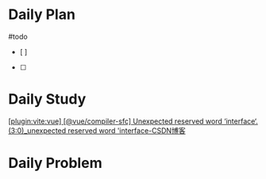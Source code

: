 # Daily Plan
#todo
- [ ] 
- [ ] 
# Daily Study
[[plugin:vite:vue] [@vue/compiler-sfc] Unexpected reserved word ‘interface‘. (3:0)_unexpected reserved word 'interface-CSDN博客](https://blog.csdn.net/Horsens_Teng/article/details/128719662)
# Daily Problem